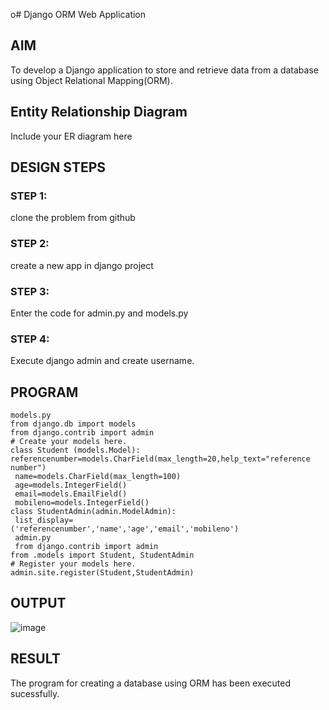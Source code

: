 o# Django ORM Web Application

## AIM
To develop a Django application to store and retrieve data from a database using Object Relational Mapping(ORM).

## Entity Relationship Diagram

Include your ER diagram here

## DESIGN STEPS

### STEP 1:
clone the problem from github
### STEP 2:
create a new app in django project
### STEP 3:
Enter the code for admin.py and models.py
### STEP 4:
Execute django admin and create username.

## PROGRAM
~~~
models.py
from django.db import models
from django.contrib import admin
# Create your models here.
class Student (models.Model):
referencenumber=models.CharField(max_length=20,help_text="reference 
number")
 name=models.CharField(max_length=100)
 age=models.IntegerField()
 email=models.EmailField()
 mobileno=models.IntegerField()
class StudentAdmin(admin.ModelAdmin):
 list_display=
('referencenumber','name','age','email','mobileno')
 admin.py
 from django.contrib import admin
from .models import Student, StudentAdmin
# Register your models here.
admin.site.register(Student,StudentAdmin)
~~~
## OUTPUT

![image](https://github.com/RESHMA22C/django-orm-app/assets/147474426/bf3f977d-b67b-42f7-8805-8c023eef9b53)



## RESULT
The program for creating a database using ORM has been executed sucessfully.
